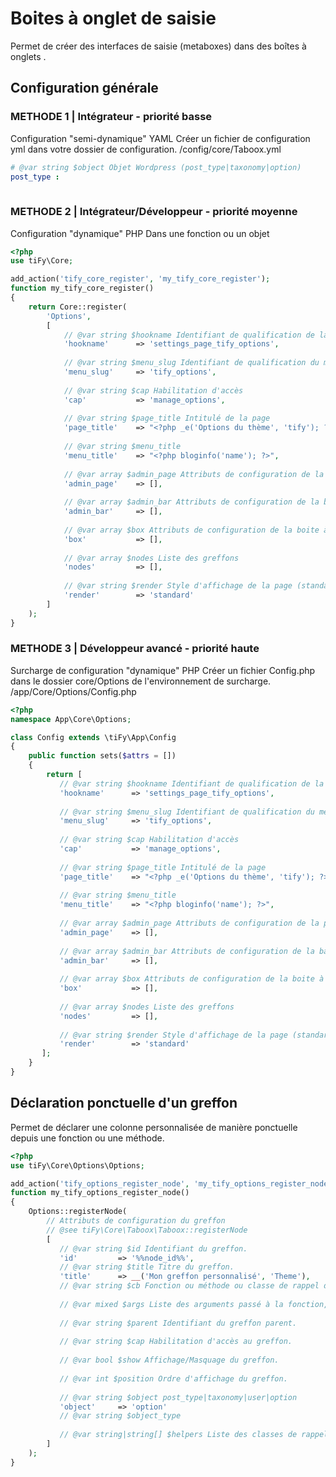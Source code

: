 # Boites à onglet de saisie

Permet de créer des interfaces de saisie (metaboxes) dans des boîtes à onglets .

## Configuration générale

### METHODE 1 | Intégrateur - priorité basse

Configuration "semi-dynamique" YAML 
Créer un fichier de configuration yml dans votre dossier de configuration.
/config/core/Taboox.yml

```yml
# @var string $object Objet Wordpress (post_type|taxonomy|option)
post_type :
    

```

### METHODE 2 | Intégrateur/Développeur - priorité moyenne

Configuration "dynamique" PHP 
Dans une fonction ou un objet

```php
<?php
use tiFy\Core;

add_action('tify_core_register', 'my_tify_core_register');
function my_tify_core_register()
{
    return Core::register(
        'Options',
        [
            // @var string $hookname Identifiant de qualification de la page d'accroche d'affichage.
            'hookname'      => 'settings_page_tify_options',
            
            // @var string $menu_slug Identifiant de qualification du menu.
            'menu_slug'     => 'tify_options',
            
            // @var string $cap Habilitation d'accès
            'cap'           => 'manage_options',
            
            // @var string $page_title Intitulé de la page
            'page_title'    => "<?php _e('Options du thème', 'tify'); ?>",
            
            // @var string $menu_title
            'menu_title'    => "<?php bloginfo('name'); ?>",
            
            // @var array $admin_page Attributs de configuration de la page des options
            'admin_page'    => [],
            
            // @var array $admin_bar Attributs de configuration de la barre d'administration
            'admin_bar'     => [],
            
            // @var array $box Attributs de configuration de la boite à onglet
            'box'           => [],
            
            // @var array $nodes Liste des greffons
            'nodes'         => [],
            
            // @var string $render Style d'affichage de la page (standard|metaboxes|@todo méthode personnalisée|@todo function personnalisée).
            'render'        => 'standard'
        ]
    );
}
```

### METHODE 3 | Développeur avancé - priorité haute

Surcharge de configuration "dynamique" PHP
Créer un fichier Config.php dans le dossier core/Options de l'environnement de surcharge.
/app/Core/Options/Config.php

```php
<?php
namespace App\Core\Options;

class Config extends \tiFy\App\Config
{
    public function sets($attrs = [])
    {
        return [
           // @var string $hookname Identifiant de qualification de la page d'accroche d'affichage.
           'hookname'      => 'settings_page_tify_options',
           
           // @var string $menu_slug Identifiant de qualification du menu.
           'menu_slug'     => 'tify_options',
           
           // @var string $cap Habilitation d'accès
           'cap'           => 'manage_options',
           
           // @var string $page_title Intitulé de la page
           'page_title'    => "<?php _e('Options du thème', 'tify'); ?>",
           
           // @var string $menu_title
           'menu_title'    => "<?php bloginfo('name'); ?>",
           
           // @var array $admin_page Attributs de configuration de la page des options
           'admin_page'    => [],
           
           // @var array $admin_bar Attributs de configuration de la barre d'administration
           'admin_bar'     => [],
           
           // @var array $box Attributs de configuration de la boite à onglet
           'box'           => [],
           
           // @var array $nodes Liste des greffons
           'nodes'         => [],
           
           // @var string $render Style d'affichage de la page (standard|metaboxes|@todo méthode personnalisée|@todo function personnalisée).
           'render'        => 'standard'
       ];
    }
}
```

## Déclaration ponctuelle d'un greffon

Permet de déclarer une colonne personnalisée de manière ponctuelle depuis une fonction ou une méthode.

```php
<?php
use tiFy\Core\Options\Options;

add_action('tify_options_register_node', 'my_tify_options_register_node');
function my_tify_options_register_node()
{
    Options::registerNode(
        // Attributs de configuration du greffon
        // @see tiFy\Core\Taboox\Taboox::registerNode
        [
           // @var string $id Identifiant du greffon.
           'id'         => '%%node_id%%',
           // @var string $title Titre du greffon.
           'title'      => __('Mon greffon personnalisé', 'Theme'),
           // @var string $cb Fonction ou méthode ou classe de rappel d'affichage du greffon.
           
           // @var mixed $args Liste des arguments passé à la fonction, la méthode ou la classe de rappel.
           
           // @var string $parent Identifiant du greffon parent.
           
           // @var string $cap Habilitation d'accès au greffon.
           
           // @var bool $show Affichage/Masquage du greffon.
           
           // @var int $position Ordre d'affichage du greffon.
           
           // @var string $object post_type|taxonomy|user|option
           'object'     => 'option'
           // @var string $object_type
           
           // @var string|string[] $helpers Liste des classes de rappel des méthodes d'aide à la saisie. Chaine de caractères séparés par de virgules|Tableau indexé.
        ]
    );
}
```